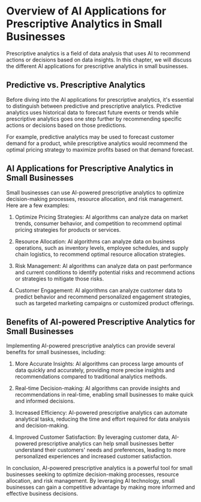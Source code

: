Overview of AI Applications for Prescriptive Analytics in Small Businesses
==========================================================================================================================

Prescriptive analytics is a field of data analysis that uses AI to recommend actions or decisions based on data insights. In this chapter, we will discuss the different AI applications for prescriptive analytics in small businesses.

Predictive vs. Prescriptive Analytics
-------------------------------------

Before diving into the AI applications for prescriptive analytics, it's essential to distinguish between predictive and prescriptive analytics. Predictive analytics uses historical data to forecast future events or trends while prescriptive analytics goes one step further by recommending specific actions or decisions based on those predictions.

For example, predictive analytics may be used to forecast customer demand for a product, while prescriptive analytics would recommend the optimal pricing strategy to maximize profits based on that demand forecast.

AI Applications for Prescriptive Analytics in Small Businesses
--------------------------------------------------------------

Small businesses can use AI-powered prescriptive analytics to optimize decision-making processes, resource allocation, and risk management. Here are a few examples:

1. Optimize Pricing Strategies: AI algorithms can analyze data on market trends, consumer behavior, and competition to recommend optimal pricing strategies for products or services.

2. Resource Allocation: AI algorithms can analyze data on business operations, such as inventory levels, employee schedules, and supply chain logistics, to recommend optimal resource allocation strategies.

3. Risk Management: AI algorithms can analyze data on past performance and current conditions to identify potential risks and recommend actions or strategies to mitigate those risks.

4. Customer Engagement: AI algorithms can analyze customer data to predict behavior and recommend personalized engagement strategies, such as targeted marketing campaigns or customized product offerings.

Benefits of AI-powered Prescriptive Analytics for Small Businesses
------------------------------------------------------------------

Implementing AI-powered prescriptive analytics can provide several benefits for small businesses, including:

1. More Accurate Insights: AI algorithms can process large amounts of data quickly and accurately, providing more precise insights and recommendations compared to traditional analytics methods.

2. Real-time Decision-making: AI algorithms can provide insights and recommendations in real-time, enabling small businesses to make quick and informed decisions.

3. Increased Efficiency: AI-powered prescriptive analytics can automate analytical tasks, reducing the time and effort required for data analysis and decision-making.

4. Improved Customer Satisfaction: By leveraging customer data, AI-powered prescriptive analytics can help small businesses better understand their customers' needs and preferences, leading to more personalized experiences and increased customer satisfaction.

In conclusion, AI-powered prescriptive analytics is a powerful tool for small businesses seeking to optimize decision-making processes, resource allocation, and risk management. By leveraging AI technology, small businesses can gain a competitive advantage by making more informed and effective business decisions.
